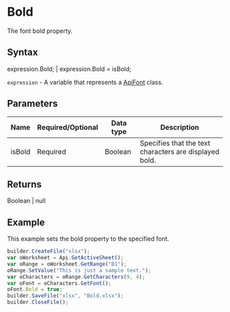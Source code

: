 # Bold

The font bold property.

## Syntax

expression.Bold; &#124; expression.Bold = isBold;

`expression` - A variable that represents a [ApiFont](../ApiFont.md) class.

## Parameters

| **Name** | **Required/Optional** | **Data type** | **Description** |
| ------------- | ------------- | ------------- | ------------- |
| isBold | Required | Boolean | Specifies that the text characters are displayed bold. |

## Returns

Boolean &#124; null

## Example

This example sets the bold property to the specified font.

```javascript
builder.CreateFile("xlsx");
var oWorksheet = Api.GetActiveSheet();
var oRange = oWorksheet.GetRange("B1");
oRange.SetValue("This is just a sample text.");
var oCharacters = oRange.GetCharacters(9, 4);
var oFont = oCharacters.GetFont();
oFont.Bold = true;
builder.SaveFile("xlsx", "Bold.xlsx");
builder.CloseFile();
```